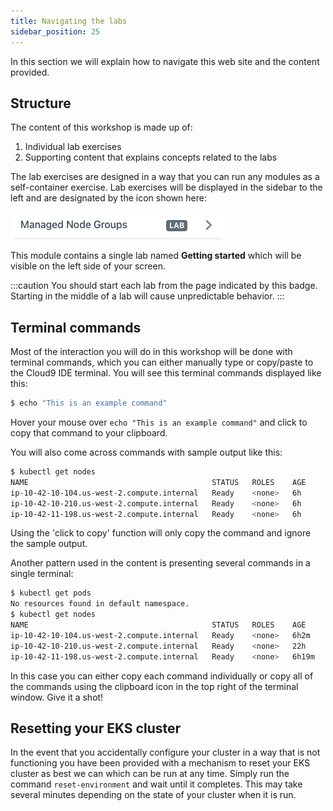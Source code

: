 ```yaml
---
title: Navigating the labs
sidebar_position: 25
---
```


In this section we will explain how to navigate this web site and the content provided.

## Structure

The content of this workshop is made up of:

1. Individual lab exercises
2. Supporting content that explains concepts related to the labs

The lab exercises are designed in a way that you can run any modules as a self-container exercise. Lab exercises will be displayed in the sidebar to the left and are designated by the icon shown here:

![Lab icon example](./assets/lab-icon.png)

This module contains a single lab named **Getting started** which will be visible on the left side of your screen.

:::caution
You should start each lab from the page indicated by this badge. Starting in the middle of a lab will cause unpredictable behavior.
:::

## Terminal commands

Most of the interaction you will do in this workshop will be done with terminal commands, which you can either manually type or copy/paste to the Cloud9 IDE terminal. You will see this terminal commands displayed like this:

```bash test=false
$ echo "This is an example command"
```

Hover your mouse over `echo "This is an example command"` and click to copy that command to your clipboard.

You will also come across commands with sample output like this:

```bash test=false
$ kubectl get nodes
NAME                                         STATUS   ROLES    AGE     VERSION
ip-10-42-10-104.us-west-2.compute.internal   Ready    <none>   6h      v1.23.9-eks-ba74326
ip-10-42-10-210.us-west-2.compute.internal   Ready    <none>   6h      v1.23.9-eks-ba74326
ip-10-42-11-198.us-west-2.compute.internal   Ready    <none>   6h      v1.23.9-eks-ba74326
```

Using the 'click to copy' function will only copy the command and ignore the sample output.

Another pattern used in the content is presenting several commands in a single terminal:

```bash test=false
$ kubectl get pods
No resources found in default namespace.
$ kubectl get nodes
NAME                                         STATUS   ROLES    AGE     VERSION
ip-10-42-10-104.us-west-2.compute.internal   Ready    <none>   6h2m    v1.23.9-eks-ba74326
ip-10-42-10-210.us-west-2.compute.internal   Ready    <none>   22h     v1.23.9-eks-ba74326
ip-10-42-11-198.us-west-2.compute.internal   Ready    <none>   6h19m   v1.23.9-eks-ba74326
```

In this case you can either copy each command individually or copy all of the commands using the clipboard icon in the top right of the terminal window. Give it a shot!

## Resetting your EKS cluster

In the event that you accidentally configure your cluster in a way that is not functioning you have been provided with a mechanism to reset your EKS cluster as best we can which can be run at any time. Simply run the command `reset-environment` and wait until it completes. This may take several minutes depending on the state of your cluster when it is run.
